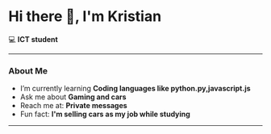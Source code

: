 # Hi there 👋, I'm Kristian

💻 **ICT student**

---

### About Me
-  I’m currently learning **Coding languages like python.py,javascript.js**
-  Ask me about **Gaming and cars**
-  Reach me at: **Private messages**
-  Fun fact: **I'm selling cars as my job while studying**

---
